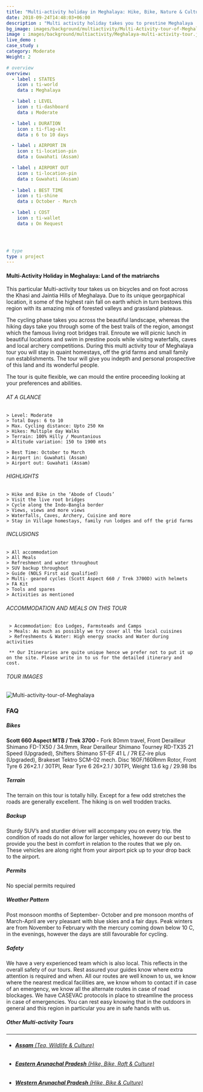 ```yaml
---
title: "Multi-activity holiday in Meghalaya: Hike, Bike, Nature & Culture"
date: 2018-09-24T14:48:03+06:00
description : "Multi activity holiday takes you to prestine Meghalaya 'The Abode of Clouds'. This hike and bike tour gives you a window into beautiful state "
bg_image: images/background/multiactivity/Multi-Activity-tour-of-Meghalaya.jpg
image : images/background/multiactivity/Meghalaya-multi-activity-tour.jpg
live_demo : 
case_study : 
category: Moderate
Weight: 2

# overview
overview:
  - label : STATES
    icon : ti-world
    data : Meghalaya

  - label : LEVEL
    icon : ti-dashboard
    data : Moderate 

  - label : DURATION
    icon : ti-flag-alt
    data : 6 to 10 days

  - label : AIRPORT IN
    icon : ti-location-pin
    data : Guwahati (Assam)

  - label : AIRPORT OUT
    icon : ti-location-pin
    data : Guwahati (Assam)
    
  - label : BEST TIME
    icon : ti-shine
    data : October - March

  - label : COST
    icon : ti-wallet
    data : On Request

 


# type
type : project
---
```


#### Multi-Activity Holiday in Meghalaya: Land of the matriarchs

This particular Multi-activity tour takes us on bicycles and on foot across the Khasi and Jaintia Hills of Meghalaya. Due to its unique georgaphical location, it some of the  highest rain fall on earth which in turn bestows this region with its amazing mix of forested valleys and grassland plateaus. 

The cycling phase takes you across the beautiful landscape, whereas the hiking days take you through some of the best trails of the region, amongst which the famous living root bridges trail. Enroute we will picnic lunch in beautiful locations and swim in prestine pools while visitng waterfalls, caves and local archery competitions. During this multi activity tour of Meghalaya tour you will stay in quaint homestays, off the grid farms and small family run establishments. The tour will give you indepth and personal prospective of this land and its wonderful people.

The tour is quite flexible, we can mould the entire proceeding looking at your preferences and abilities.





###### AT A GLANCE
```
> Level: Moderate 
> Total Days: 6 to 10
> Max. Cycling distance: Upto 250 Km
> Hikes: Multiple day Walks
> Terrain: 100% Hilly / Mountanious
> Altitude variation: 150 to 1900 mts

> Best Time: October to March
> Airport in: Guwahati (Assam)
> Airport out: Guwahati (Assam)
```




###### HIGHLIGHTS
```
> Hike and Bike in the ‘Abode of Clouds’
> Visit the live root bridges
> Cycle along the Indo-Bangla border
> Views, views and more views
> Waterfalls, Caves, Archery, Cuisine and more
> Stay in Village homestays, family run lodges and off the grid farms
```

###### INCLUSIONS
```
> All accommodation
> All Meals
> Refreshment and water throughout
> SUV backup throughout
> Guide (NOLS First aid qualified)
> Multi- geared cycles (Scott Aspect 660 / Trek 3700D) with helmets
> FA Kit
> Tools and spares
> Activities as mentioned
```
###### ACCOMMODATION AND MEALS ON THIS TOUR

```
 > Accommodation: Eco Lodges, Farmsteads and Camps
 > Meals: As much as possibly we try cover all the local cuisines
 > Refreshments & Water: High energy snacks and Water during activities 
```

``` ** Our Itineraries are quite unique hence we prefer not to put it up on the site. Please write in to us for the detailed itinerary and cost.```

###### TOUR IMAGES

![Multi-activity-tour-of-Meghalaya](/images/background/multiactivity/meghalaya-multi-activity-tour-gallery.jpg)


### FAQ


##### Bikes

**Scott 660 Aspect MTB / Trek 3700 -**
Fork 80mm travel, Front Derailleur Shimano FD-TX50 / 34.9mm, Rear Derailleur Shimano Tourney RD-TX35 21 Speed (Upgraded), Shifters Shimano ST-EF 41 L / 7R EZ-ire plus (Upgraded), Brakeset Tektro SCM-02 mech. Disc 160F/160Rmm Rotor, Front Tyre 6 26×2.1 / 30TPI, Rear Tyre 6 26×2.1 / 30TPI, Weight 13.6 kg / 29.98 lbs

##### Terrain 

The terrain on this tour is totally hilly. Except for a few odd stretches the roads are generally excellent. The hiking is on well trodden tracks.

##### Backup
Sturdy SUV’s and sturdier driver will accompany you on every trip. the condition of roads do not allow for larger vehicles, however do our best to provide you the best in comfort in relation to the routes that we ply on. These vehicles are along right from your airport pick up to your drop back to the airport.


##### Permits
No special permits required

##### Weather Pattern
Post monsoon months of September- October and pre monsoon months of March-April are very pleasant with blue skies and a fair days. Peak winters are from November to February with the mercury coming down below 10 C, in the evenings, however the days are still favourable for cycling.

##### Safety 
We have a very experienced team which is also local. This reflects in the overall safety of our tours. Rest assured your guides know where extra attention is required and when. All our routes are well known to us, we know where the nearest medical facilities are, we know whom to contact if in case of an emergency, we know all the alternate routes in case of road blockages. We have CASEVAC protocols in place to streamline the process in case of emergencies. You can rest easy knowing that in the outdoors in general and this region in particular you are in safe hands with us.

##### Other Multi-activity Tours
---

+ ###### [**Assam** (Tea, Wildlife & Culture)](/multiactivity/multiactivity-holiday-assam/) 
+ ###### [**Eastern Arunachal Pradesh** (Hike, Bike, Raft & Culture)](/multiactivity/multi-activity-tour-eastern-arunachal-pradesh/)  
+ ###### [**Western Arunachal Pradesh** (Hike, Bike & Culture)](/multiactivity/western-arunachal-multiactivity-holiday/) 